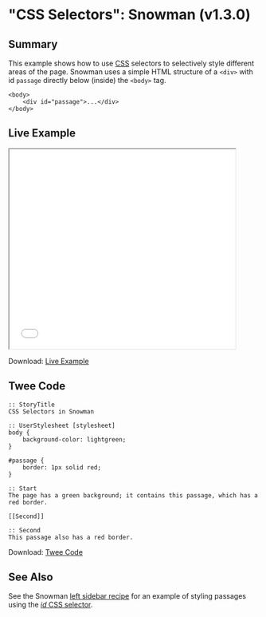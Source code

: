 # "CSS Selectors": Snowman (v1.3.0)

## Summary

This example shows how to use [CSS](../../terms/terms_css.md) selectors to selectively style different areas of the page.  Snowman uses a simple HTML structure of a `<div>` with id `passage` directly below (inside) the `<body>` tag. 

```
<body>
	<div id="passage">...</div>
</body>
```

## Live Example

<section>
<iframe src="snowman_cssselectors_example.html" height=400 width=90%></iframe>


Download: <a href="snowman_cssselectors_example.html" target="_blank">Live Example</a>
</section>

## Twee Code


```
:: StoryTitle
CSS Selectors in Snowman

:: UserStylesheet [stylesheet]
body {
    background-color: lightgreen;
}

#passage {
    border: 1px solid red;
}

:: Start
The page has a green background; it contains this passage, which has a red border.

[[Second]]

:: Second
This passage also has a red border.

```

Download: <a href="snowman_cssselectors_twee.txt" target="_blank">Twee Code</a>

## See Also

See the Snowman [left sidebar recipe](../../sidebar_left/snowman/snowman_sidebar_left.md) for an example of styling passages using the [*id* CSS selector](https://developer.mozilla.org/en-US/docs/Web/CSS/ID_selectors).


